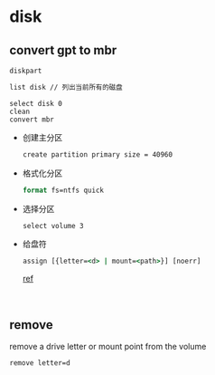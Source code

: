 # disk

## convert gpt to mbr

```cmd
diskpart
```

```cmd
list disk // 列出当前所有的磁盘
```

```
select disk 0
clean
convert mbr
```

* 创建主分区 

  ```cmd
  create partition primary size = 40960
  ```

* 格式化分区

  ```cmd
  format fs=ntfs quick 
  ```

* 选择分区

  ```cmd
  select volume 3
  ```

* 给盘符

  ```cmd
  assign [{letter=<d> | mount=<path>}] [noerr]
  ```

  [ref](https://docs.microsoft.com/en-us/windows-server/administration/windows-commands/assign)



​	

## remove

remove a drive letter or mount point from the volume

```power
remove letter=d
```



